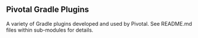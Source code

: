## Pivotal Gradle Plugins

A variety of Gradle plugins developed and used by Pivotal. See README.md files
within sub-modules for details.


